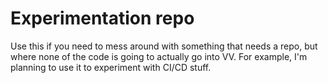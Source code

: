 # Experimentation repo

Use this if you need to mess around with something that needs a repo, but where none of the code is going to actually go into VV. For example, I'm planning to use it to experiment with CI/CD stuff.
